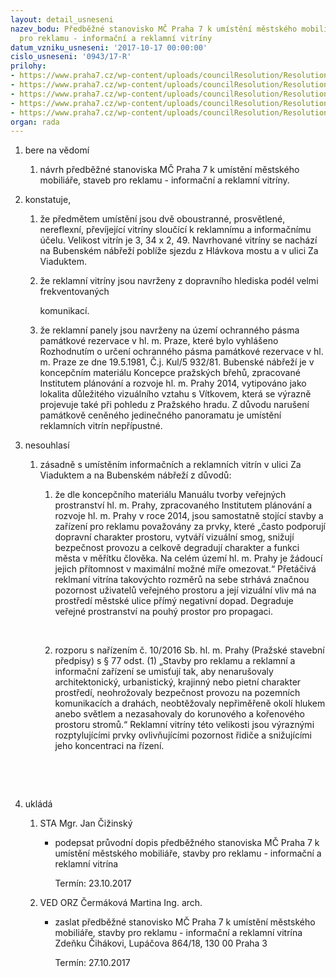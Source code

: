 ```yaml
---
layout: detail_usneseni
nazev_bodu: Předběžné stanovisko MČ Praha 7 k umístění městského mobiliáře, staveb
  pro reklamu - informační a reklamní vitríny
datum_vzniku_usneseni: '2017-10-17 00:00:00'
cislo_usneseni: '0943/17-R'
prilohy:
- https://www.praha7.cz/wp-content/uploads/councilResolution/Resolutions/28651/export/c1duvodovazprava_JCDecaux~258362.docx
- https://www.praha7.cz/wp-content/uploads/councilResolution/Resolutions/28651/export/c2navrhpruvodnihodopisu_JCDecaux~258361.doc
- https://www.praha7.cz/wp-content/uploads/councilResolution/Resolutions/28651/export/c3171010_Za_Viaduktem_zadost~258360.pdf
- https://www.praha7.cz/wp-content/uploads/councilResolution/Resolutions/28651/export/c4171010_Bubenske_zadost~258359.pdf
- https://www.praha7.cz/wp-content/uploads/councilResolution/Resolutions/28651/export/export~295053.pdf
organ: rada
---
```

<ol id="urzList" class="urzList_view"><li class="urzClass1" id=""><span name="1">bere na vědomí</span><ol class="urzOlClass decimal "><li class="urzClass2" id="" style="text-align: left;"><span><p>návrh předběžné stanoviska MČ Praha 7 k umístění městského mobiliáře, staveb pro reklamu - informační a reklamní vitríny.</p></span></li></ol></li><li class="urzClass1" id=""><span name="50">konstatuje,</span><ol class="urzOlClass decimal " id=""><li class="urzClass2" id="" style="text-align: left;"><span><p>že předmětem umístění jsou dvě oboustranné, prosvětlené, nereflexní, převíjející vitríny sloučící k reklamnímu a informačnímu účelu. Velikost vitrín je 3, 34 x 2, 49. Navrhované vitríny se nachází na Bubenském nábřeží poblíže sjezdu z Hlávkova mostu a v ulici Za Viaduktem.</p></span></li><li class="urzClass2" id="" style="text-align: left;"><span><p>že reklamní vitríny jsou navrženy z dopravního hlediska podél velmi frekventovaných</p><p>komunikací.</p></span></li><li class="urzClass2" id="" style="text-align: left;"><span><p>že reklamní panely jsou navrženy na území ochranného pásma památkové rezervace v hl. m. Praze, které bylo vyhlášeno Rozhodnutím o určení ochranného pásma památkové rezervace v hl. m. Praze ze dne 19.5.1981, Č.j. Kul/5 932/81. Bubenské nábřeží je v koncepčním materiálu Koncepce pražských břehů, zpracované Institutem plánování a rozvoje hl. m. Prahy 2014, vytipováno jako lokalita důležitého vizuálního vztahu s Vítkovem, která se výrazně projevuje také při pohledu z Pražského hradu. Z důvodu narušení památkově ceněného jedinečného panoramatu je umístění reklamních vitrín nepřípustné.</p></span></li></ol></li><li class="urzClass1" id=""><span name="11">nesouhlasí</span><ol class="urzOlClass decimal "><li class="urzClass2" id="" style="text-align: left;"><span><p>zásadně s umístěním&nbsp;informačních a reklamních vitrín v ulici Za Viaduktem a na Bubenském nábřeží z důvodů:</p></span><ol class="urzUlClass"><li class="urzClass3" id="" style="text-align: left;"><span><p>že dle koncepčního materiálu Manuálu tvorby veřejných prostranství hl. m. Prahy, zpracovaného Institutem plánování a rozvoje hl. m. Prahy v roce 2014, jsou samostatně stojící stavby a zařízení pro reklamu považovány za prvky, které „často podporují dopravní charakter prostoru, vytváří vizuální smog, snižují bezpečnost provozu a celkově degradují charakter a funkci města v měřítku člověka. Na celém území hl. m. Prahy je žádoucí jejich přítomnost v maximální možné míře omezovat.“&nbsp;Přetáčivá reklmaní vitrína takovýchto rozměrů na sebe strhává značnou pozornost uživatelů veřejného prostoru a její vizuální vliv má na prostředí městské ulice přímý negativní dopad. Degraduje veřejné prostranství na pouhý prostor pro propagaci.</p><p><br></p></span></li><li class="urzClass3" id="" style="text-align: left;"><span><p>rozporu s nařízením č. 10/2016 Sb. hl. m. Prahy (Pražské stavební předpisy) s § 77 odst. (1) „Stavby pro reklamu a reklamní a informační zařízení se umisťují tak, aby nenarušovaly architektonický, urbanistický, krajinný nebo pietní charakter prostředí, neohrožovaly bezpečnost provozu na pozemních komunikacích a drahách, neobtěžovaly nepřiměřeně okolí hlukem anebo světlem a nezasahovaly do korunového a kořenového prostoru stromů.“ Reklamní vitríny této velikosti jsou výraznými rozptylujícími prvky ovlivňujícími pozornost řidiče a snižujícími jeho koncentraci na řízení.</p><p><br></p><p><br></p></span></li></ol></li></ol></li><li class="urzClass1" id="urzUkoly"><span name="1">ukládá</span><ol class="urzOlClass"><li class="urzClass2"><span><p>STA Mgr. Jan Čižinský</p></span><ul class="urzUlClass"><li class="urzClass3"><span><p>podepsat průvodní dopis předběžného stanoviska MČ Praha 7 k umístění městského mobiliáře, stavby pro reklamu - informační a reklamní vitrína</p></span><span class="urzUkolTermin">  Termín:&nbsp;23.10.2017</span></li></ul></li><li class="urzClass2"><span><p>VED ORZ Čermáková Martina Ing. arch.</p></span><ul class="urzUlClass"><li class="urzClass3"><span><p>zaslat předběžné stanovisko MČ Praha 7 k umístění městského mobiliáře, stavby pro reklamu - informační a reklamní vitrína Zdeňku Čihákovi, Lupáčova 864/18, 130 00 Praha 3</p></span><span class="urzUkolTermin">  Termín:&nbsp;27.10.2017</span></li></ul></li></ol></li></ol>